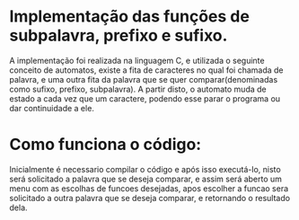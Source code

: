 # Implementação das funções de subpalavra, prefixo e sufixo.

A implementação foi realizada na linguagem C, e utilizada o seguinte conceito de automatos, existe a fita de caracteres no qual foi chamada de palavra, e uma outra fita da palavra que se quer comparar(denominadas como sufixo, prefixo, subpalavra). A partir disto, o automato muda de estado a cada vez que um caractere, podendo esse parar o programa ou dar continuidade a ele.

# Como funciona o código:
Inicialmente é necessario compilar o código e após isso executá-lo, nisto será solicitado a palavra que se deseja comparar, e assim será aberto um menu com as escolhas de funcoes desejadas, apos escolher a funcao sera solicitado a outra palavra que se deseja comparar, e retornando o resultado dela.

